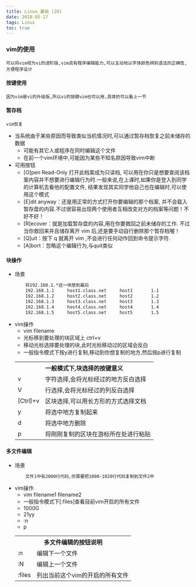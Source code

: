 ```yaml
---
title: Linux_基础 (28)
date: 2018-05-17
tags: Linux
toc: true
---
```


### vim的使用
    可以将vim视为vi的进阶版,vim具有程序编辑能力,可以主动地以字体颜色辨别语法的正确性,方便程序设计

<!-- more -->

#### 按键使用
    因为vim是vi的升级版,所以vi的按键vim也可以用,具体的可以看上一节

#### 暂存档
    vim恢复
- 当系统由于某些原因而导致类似当机情况时,可以通过暂存档恢复之前未储存的数据
    * 可能有其它人或程序在同时编辑这个文件
    * 在前一个vim环境中,可能因为某些不知名原因导致vim中断
- 可用按钮
    * [O]pen Read-Only 打开此档案成为只读档, 可以用在你只是想要查阅该档案内容并不想要进行编辑行为时.一般来说,在上课时,如果你是登入到同学的计算机去看他的配置文件, 结果发现其实同学他自己也在编辑时,可以使用这个模式
    * [E]dit anyway：还是用正常的方式打开你要编辑的那个档案, 并不会载入暂存盘的内容.不过很容易出现两个使用者互相改变对方的档案等问题！不好不好！ 
    * [R]ecover：就是加载暂存盘的内容,用在你要救回之前未储存的工作. 不过当你救回来并且储存离开 vim 后,还是要手动自行删除那个暂存档喔！ 
    * [Q]uit：按下 q 就离开 vim ,不会进行任何动作回到命令提示字符. 
    * [A]bort：忽略这个编辑行为,与quit类似

#### 块操作
- 场景
    ```bash
        将192.168.1.*这一块放到最后
        192.168.1.1		host1.class.net		host1		1.1
        192.168.1.2		host2.class.net		host2		1.2
        192.168.1.3		host3.class.net		host3		1.3
        192.168.1.4		host4.class.net		host4		1.4
        192.168.1.5		host5.class.net		host5		1.5
    ```
- vim操作
    * vim filename
    * 光标移到要处理的块区域上 ctrl+v
    * 移动光标选择要处理的块,此时光标移动过的区域会反白
    * 一般指令模式下按y进行复制,移动到你想复制的地方,然后按p进行复制
    <table><tr><th colspan="2">一般模式下,块选择的按键意义</th></tr><tr><td>v</td><td>字符选择,会将光标经过的地方反白选择</td></tr><tr><td>V</td><td>行选择,会将光标经过的列反白选择</td></tr><tr><td>[Ctrl]+v</td><td>区块选择,可以用长方形的方式选择文档</td></tr><tr><td>y</td><td>将选中地方复制起来</td></tr><tr><td>d</td><td>将选中地方删除</td></tr><tr><td>p</td><td>将刚刚复制的区块在游标所在处进行粘贴</td></tr></table>

#### 多文件编辑
- 场景
    ```bash
        文件1中有2000行代码,你需要把1000-1020行代码复制到文件2中
    ```
- vim操作
    * vim filename1 filename2
    * 一般指令模式下[:files]查看目前vim开启的所有文件
    * 1000G 
    * 21yy
    * :n
    * p
    <table><tr><th colspan="2">多文件编辑的按钮说明</th></tr><tr><td>:n</td><td>编辑下一个文件</td></tr><tr><td>:N</td><td>编辑上一个文件</td></tr><tr><td>:files</td><td>列出当前这个vim的开启的所有文件</td></tr></table>
